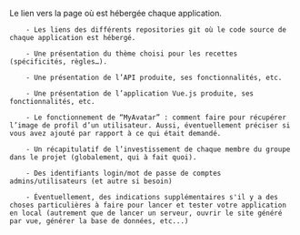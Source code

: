 Le lien vers la page où est hébergée chaque application.

        - Les liens des différents repositories git où le code source de chaque application est hébergé.

        - Une présentation du thème choisi pour les recettes (spécificités, règles…).

        - Une présentation de l’API produite, ses fonctionnalités, etc.

        - Une présentation de l’application Vue.js produite, ses fonctionnalités, etc.

        - Le fonctionnement de “MyAvatar” : comment faire pour récupérer l’image de profil d’un utilisateur. Aussi, éventuellement préciser si vous avez ajouté par rapport à ce qui était demandé.

        - Un récapitulatif de l’investissement de chaque membre du groupe dans le projet (globalement, qui à fait quoi).

        - Des identifiants login/mot de passe de comptes admins/utilisateurs (et autre si besoin)

        - Éventuellement, des indications supplémentaires s'il y a des choses particulières à faire pour lancer et tester votre application en local (autrement que de lancer un serveur, ouvrir le site généré par vue, générer la base de données, etc...)
